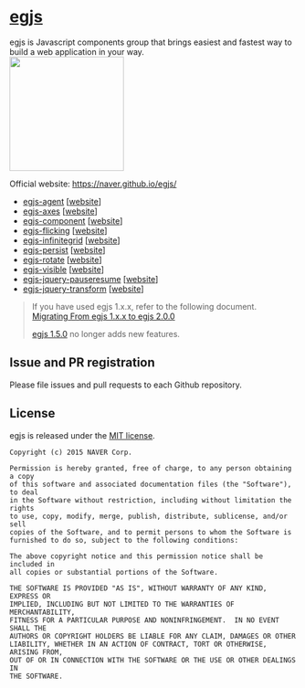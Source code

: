 # [egjs](https://naver.github.io/egjs/)
egjs is Javascript components group that brings easiest and fastest way to build a web application in your way.  
<img src="https://naver.github.io/egjs/assets/img/logotype1_black.svg" width="200px">

Official website: https://naver.github.io/egjs/

* [egjs-agent](https://github.com/naver/egjs-agent) [[website](https://naver.github.io/egjs-agent/)]
* [egjs-axes](https://github.com/naver/egjs-axes) [[website](https://naver.github.io/egjs-axes/)]
* [egjs-component](https://github.com/naver/egjs-component) [[website](https://naver.github.io/egjs-component/)]
* [egjs-flicking](https://github.com/naver/egjs-flicking) [[website](https://naver.github.io/egjs-flicking/)]
* [egjs-infinitegrid](https://github.com/naver/egjs-infinitegrid) [[website](https://naver.github.io/egjs-infinitegrid/)]
* [egjs-persist](https://github.com/naver/egjs-persist) [[website](https://naver.github.io/egjs-persist/)] 
* [egjs-rotate](https://github.com/naver/egjs-rotate) [[website](https://naver.github.io/egjs-rotate/)] 
* [egjs-visible](https://github.com/naver/egjs-visible) [[website](https://naver.github.io/egjs-visible/)] 
* [egjs-jquery-pauseresume](https://github.com/naver/egjs-jquery-pauseresume) [[website](https://naver.github.io/egjs-jquery-pauseresume/)] 
* [egjs-jquery-transform](https://github.com/naver/egjs-jquery-transform) [[website](https://naver.github.io/egjs-jquery-transform/)]


> If you have used egjs 1.x.x, refer to the following document.  
> [Migrating From egjs 1.x.x to egjs 2.0.0](https://github.com/naver/egjs/wiki/Migrating-From-egjs-1.x.x-to-egjs-2.0.0)
>
> [egjs 1.5.0](https://github.com/naver/egjs/tree/1.5.0) no longer adds new features.

## Issue and PR registration
Please file issues and pull requests to each Github repository.

## License
egjs is released under the [MIT license](http://naver.github.io/egjs/license.txt).

```
Copyright (c) 2015 NAVER Corp.

Permission is hereby granted, free of charge, to any person obtaining a copy
of this software and associated documentation files (the "Software"), to deal
in the Software without restriction, including without limitation the rights
to use, copy, modify, merge, publish, distribute, sublicense, and/or sell
copies of the Software, and to permit persons to whom the Software is
furnished to do so, subject to the following conditions:

The above copyright notice and this permission notice shall be included in
all copies or substantial portions of the Software.

THE SOFTWARE IS PROVIDED "AS IS", WITHOUT WARRANTY OF ANY KIND, EXPRESS OR
IMPLIED, INCLUDING BUT NOT LIMITED TO THE WARRANTIES OF MERCHANTABILITY,
FITNESS FOR A PARTICULAR PURPOSE AND NONINFRINGEMENT.  IN NO EVENT SHALL THE
AUTHORS OR COPYRIGHT HOLDERS BE LIABLE FOR ANY CLAIM, DAMAGES OR OTHER
LIABILITY, WHETHER IN AN ACTION OF CONTRACT, TORT OR OTHERWISE, ARISING FROM,
OUT OF OR IN CONNECTION WITH THE SOFTWARE OR THE USE OR OTHER DEALINGS IN
THE SOFTWARE.
```
